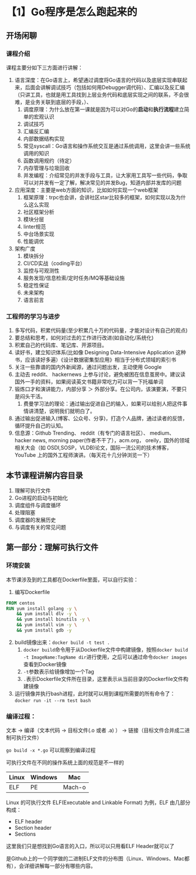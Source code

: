 # 【1】Go程序是怎么跑起来的

## 开场闲聊 
### 课程介绍
课程主要分如下三方面进行讲解：
1. 语言深度：在Go语言上，希望通过调度将Go语言的代码以及底层实现串联起来，后面会讲解调试技巧（包括如何用Debugger调代码）、汇编以及反汇编（只讲工具，也就是用工具找到上层业务代码和底层实现之间的联系，不会很难，是业务关联到底层的手段，）、
   1. 调度原理：为什么放在第一课就是因为可以对Go的**启动**和**执行流程**建立简单的宏观认识
   2. 调试技巧
   3. 汇编反汇编
   4. 内部数据结构实现
   5. 常见syscall：Go语言和操作系统交互是通过系统调用，这里会讲一些系统调用的知识
   6. 函数调用规约（待定）
   7. 内存管理与垃圾回收
   8. 并发编程：介绍常见的并发手段与工具，让大家用工具写一些代码，争取可以对并发有一定了解，解决常见的并发Bug，知道内部并发库的问题
2. 应用深度：主要是web方面的知识，比如如何实现一个web框架
   1. 框架原理：trpc也会讲，会讲社区star比较多的框架，如何实现以及为什么这么实现
   2. 社区框架分析
   3. 模块分层
   4. linter规范
   5. 中台场景实现
   6. 性能调优
3. 架构广度
   1. 模块拆分
   2. CI/CD实战（coding平台）
   3. 监控与可观测性
   4. 服务发现/信息检索/定时任务/MQ等基础设施
   5. 稳定性保证
   6. 未来架构
   7. 语言前言


### 工程师的学习与进步
1. 多写代码，积累代码量(至少积累几十万的代码量，才能对设计有自己的观点)
2. 要总结和思考，如何对过去的工作进行改进(如自动化/系统化)
3. 积累自己的代码库、笔记库、开源项目。
4. 读好书，建立知识体系(比如像 Designing Data-Intensive Application 这种书，应该读好多遍）《设计数据密集型应用》相当于分布式领域的索引书
5. 关注一些靠谱的国内外新闻源，通过问题出发，主动使用 Google
6. 主动去 reddit、 hackernews 上参与讨论，避免被困在信息茧房中。建议读国外一手的资料，如果阅读英文书籍非常吃力可以背一下托福单词
7. 锻炼口才和演讲能力，内部分享 ＞ 外部分享。在公司内，该演要演，不要只是闷头干活。
   1. 费曼学习法的理论：通过输出促进自己的输入，如果可以给别人把这件事情讲清楚，说明我们就明白了。
8. 通过输出促进输入(博客、公众号、分享)，打造个人品牌，通过读者的反馈，循环提升自己的认知。
9. 信息源：Github Trending、 reddit（有专门的语言社区）、 medium、 hacker news, morning paper(作者不干了），acm.org， oreily，国外的领域相关大会（如 OSDI,SOSP，VLDB)论文，国际一流公司的技术博客，YouTube 上的国外工程师演讲。（每天花十几分钟浏览一下）

## 本节课程讲解内容目录
1. 理解可执行文件
2. Go进程的启动与初始化
3. 调度组件与调度循环
4. 处理阻塞
5. 调度器的发展历史
6. 与调度有关的常见问题

## 第一部分：理解可执行文件

### 环境安装

本节课涉及到的工具都在Dockerfile里面，可以自行实验：

1. 编写Dockerfile
```Dockerfile
FROM centos
RUN yum install golang -y \
    && yum install dlv -y \
    && yum install binutils -y \
    && yum install vim -y \
    && yum install gdb -y
```
2. build镜像出来：`docker build -t test .`
   1. `docker build`命令用于从Dockerfile文件中构建镜像，按照`docker build  -t ImageName:TagName dir`进行使用，之后可以通过命令`docker images`查看到Docker镜像
   2. `-t`参数表示给镜像增加一个Tag
   3. `.`表示Dockerfile文件所在目录，这里表示从当前目录的Dockerfile文件构建镜像
3. 运行镜像并执行bash进程，此时就可以用到课程所需要的所有命令了：`docker run -it --rm test bash`


### 编译过程：
文本 -> 编译（文本代码 -> 目标文件(.o 或者 .a) ） -> 链接（目标文件合并成二进制可执行文件）


`go build -x *.go` 可以观察到编译过程


可执行文件在不同的操作系统上面的规范是不一样的


|   Linux   |   Windows   |  Mac  |
| ---- | ---- | ---- |
|   ELF   |   PE   |   Mach-o   |

Linux 的可执行文件 ELF(Executable and Linkable Format) 为例，ELF 由几部分构成：
- ELF header
- Section header
- Sections

这里我们只是想找到Go语言的入口，所以可以只用看ELF Header就可以了

是Github上的一个同学做的二进制ELF文件的分布图（Linux、Windows、Mac都有），会详细讲解每一部分有哪些内容。
